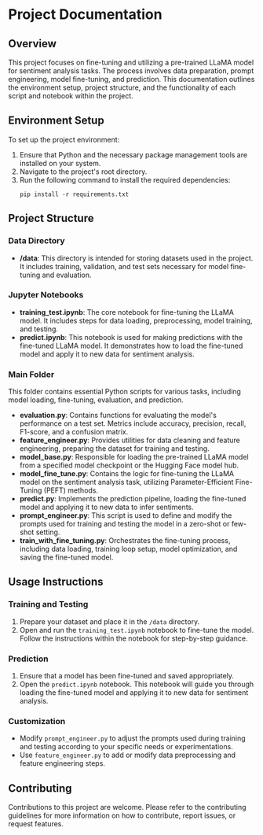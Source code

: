 # Project Documentation

## Overview
This project focuses on fine-tuning and utilizing a pre-trained LLaMA model for sentiment analysis tasks. The process involves data preparation, prompt engineering, model fine-tuning, and prediction. This documentation outlines the environment setup, project structure, and the functionality of each script and notebook within the project.

## Environment Setup
To set up the project environment:

1. Ensure that Python and the necessary package management tools are installed on your system.
2. Navigate to the project's root directory.
3. Run the following command to install the required dependencies:
   ```
   pip install -r requirements.txt
   ```

## Project Structure

### Data Directory
- **/data**: This directory is intended for storing datasets used in the project. It includes training, validation, and test sets necessary for model fine-tuning and evaluation.

### Jupyter Notebooks
- **training_test.ipynb**: The core notebook for fine-tuning the LLaMA model. It includes steps for data loading, preprocessing, model training, and testing.
- **predict.ipynb**: This notebook is used for making predictions with the fine-tuned LLaMA model. It demonstrates how to load the fine-tuned model and apply it to new data for sentiment analysis.

### Main Folder
This folder contains essential Python scripts for various tasks, including model loading, fine-tuning, evaluation, and prediction.

- **evaluation.py**: Contains functions for evaluating the model's performance on a test set. Metrics include accuracy, precision, recall, F1-score, and a confusion matrix.
- **feature_engineer.py**: Provides utilities for data cleaning and feature engineering, preparing the dataset for training and testing.
- **model_base.py**: Responsible for loading the pre-trained LLaMA model from a specified model checkpoint or the Hugging Face model hub.
- **model_fine_tune.py**: Contains the logic for fine-tuning the LLaMA model on the sentiment analysis task, utilizing Parameter-Efficient Fine-Tuning (PEFT) methods.
- **predict.py**: Implements the prediction pipeline, loading the fine-tuned model and applying it to new data to infer sentiments.
- **prompt_engineer.py**: This script is used to define and modify the prompts used for training and testing the model in a zero-shot or few-shot setting.
- **train_with_fine_tuning.py**: Orchestrates the fine-tuning process, including data loading, training loop setup, model optimization, and saving the fine-tuned model.

## Usage Instructions

### Training and Testing
1. Prepare your dataset and place it in the `/data` directory.
2. Open and run the `training_test.ipynb` notebook to fine-tune the model. Follow the instructions within the notebook for step-by-step guidance.

### Prediction
1. Ensure that a model has been fine-tuned and saved appropriately.
2. Open the `predict.ipynb` notebook. This notebook will guide you through loading the fine-tuned model and applying it to new data for sentiment analysis.

### Customization
- Modify `prompt_engineer.py` to adjust the prompts used during training and testing according to your specific needs or experimentations.
- Use `feature_engineer.py` to add or modify data preprocessing and feature engineering steps.

## Contributing
Contributions to this project are welcome. Please refer to the contributing guidelines for more information on how to contribute, report issues, or request features.
